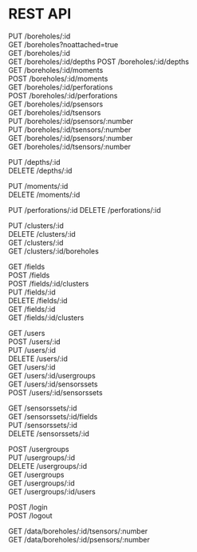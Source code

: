 # REST API

PUT     /boreholes/:id  
GET     /boreholes?noattached=true  
GET     /boreholes/:id  
GET     /boreholes/:id/depths
POST    /boreholes/:id/depths  
GET     /boreholes/:id/moments  
POST    /boreholes/:id/moments  
GET     /boreholes/:id/perforations  
POST    /boreholes/:id/perforations  
GET     /boreholes/:id/psensors  
GET     /boreholes/:id/tsensors  
PUT     /boreholes/:id/psensors/:number  
PUT     /boreholes/:id/tsensors/:number  
GET     /boreholes/:id/psensors/:number  
GET     /boreholes/:id/tsensors/:number  

PUT     /depths/:id  
DELETE  /depths/:id  

PUT     /moments/:id  
DELETE  /moments/:id  

PUT     /perforations/:id
DELETE  /perforations/:id

PUT     /clusters/:id  
DELETE  /clusters/:id  
GET     /clusters/:id  
GET     /clusters/:id/boreholes  

GET     /fields  
POST    /fields  
POST    /fields/:id/clusters  
PUT     /fields/:id  
DELETE  /fields/:id  
GET     /fields/:id  
GET     /fields/:id/clusters  

GET     /users  
POST    /users/:id  
PUT     /users/:id  
DELETE  /users/:id  
GET     /users/:id  
GET     /users/:id/usergroups  
GET     /users/:id/sensorssets  
POST    /users/:id/sensorssets  

GET     /sensorssets/:id  
GET     /sensorssets/:id/fields  
PUT     /sensorssets/:id  
DELETE  /sensorssets/:id  

POST    /usergroups  
PUT     /usergroups/:id  
DELETE  /usergroups/:id  
GET     /usergroups  
GET     /usergroups/:id  
GET     /usergroups/:id/users  

POST    /login  
POST    /logout  

GET     /data/boreholes/:id/tsensors/:number  
GET     /data/boreholes/:id/psensors/:number  
